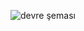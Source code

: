 ![devre şeması](https://user-images.githubusercontent.com/79522769/113447241-1ea66980-9402-11eb-975a-9fa2e6c46aea.jpg)
